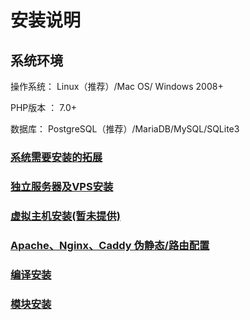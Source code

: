 # 安装说明

## 系统环境

操作系统： Linux（推荐）/Mac OS/ Windows 2008+

PHP版本 ： 7.0+

数据库： PostgreSQL（推荐）/MariaDB/MySQL/SQLite3


### [系统需要安装的拓展](/#/v1.0/zh-CN/installations/first)

### [独立服务器及VPS安装](/#/v1.0/zh-CN/installations/vps)

### [虚拟主机安装(暂未提供)](/#/v1.0/zh-CN/installations/vhost)

### [Apache、Nginx、Caddy 伪静态/路由配置](/#/v1.0/zh-CN/installations/conf)

### [编译安装](/#/v1.0/zh-CN/installations/compile)

### [模块安装](/#/v1.0/zh-CN/installations/module)
